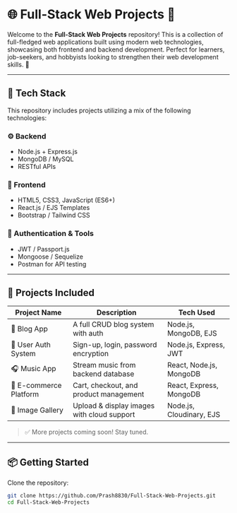 # 🌐 Full-Stack Web Projects 🚀

Welcome to the **Full-Stack Web Projects** repository! This is a collection of full-fledged web applications built using modern web technologies, showcasing both frontend and backend development. Perfect for learners, job-seekers, and hobbyists looking to strengthen their web development skills. 💪

---

## 🧰 Tech Stack

This repository includes projects utilizing a mix of the following technologies:

### ⚙️ Backend
- Node.js + Express.js
- MongoDB / MySQL
- RESTful APIs

### 🎨 Frontend
- HTML5, CSS3, JavaScript (ES6+)
- React.js / EJS Templates
- Bootstrap / Tailwind CSS

### 🔐 Authentication & Tools
- JWT / Passport.js
- Mongoose / Sequelize
- Postman for API testing

---

## 📁 Projects Included

| Project Name            | Description                                  | Tech Used                  |
|-------------------------|----------------------------------------------|----------------------------|
| 📝 Blog App             | A full CRUD blog system with auth            | Node.js, MongoDB, EJS      |
| 👥 User Auth System     | Sign-up, login, password encryption          | Node.js, Express, JWT      |
| 🎧 Music App            | Stream music from backend database           | React, Node.js, MongoDB    |
| 🛒 E-commerce Platform  | Cart, checkout, and product management       | React, Express, MongoDB    |
| 📸 Image Gallery        | Upload & display images with cloud support   | Node.js, Cloudinary, EJS   |

> ✅ More projects coming soon! Stay tuned.

---

## 📦 Getting Started

Clone the repository:

```bash
git clone https://github.com/Prash8830/Full-Stack-Web-Projects.git
cd Full-Stack-Web-Projects
